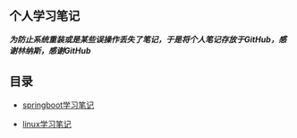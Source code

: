 ## 					个人学习笔记

***为防止系统重装或是某些误操作丢失了笔记，于是将个人笔记存放于GitHub，感谢林纳斯，感谢GitHub***

## 目录



- [springboot学习笔记](https://github.com/a-Lostelk/MyNotes/blob/master/SpringBoot%E8%BF%9B%E4%BF%AE%E4%B9%8B%E8%B7%AF.md)


- [linux学习笔记](https://github.com/a-Lostelk/notes/blob/master/Linux%E5%AD%A6%E4%B9%A0.md)





